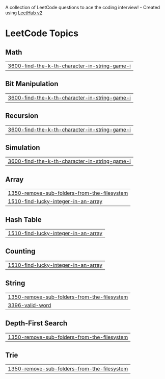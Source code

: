 A collection of LeetCode questions to ace the coding interview! - Created using [LeetHub v2](https://github.com/arunbhardwaj/LeetHub-2.0)
<!---LeetCode Topics Start-->
# LeetCode Topics
## Math
|  |
| ------- |
| [3600-find-the-k-th-character-in-string-game-i](https://github.com/7374179/LeetCode/tree/master/3600-find-the-k-th-character-in-string-game-i) |
## Bit Manipulation
|  |
| ------- |
| [3600-find-the-k-th-character-in-string-game-i](https://github.com/7374179/LeetCode/tree/master/3600-find-the-k-th-character-in-string-game-i) |
## Recursion
|  |
| ------- |
| [3600-find-the-k-th-character-in-string-game-i](https://github.com/7374179/LeetCode/tree/master/3600-find-the-k-th-character-in-string-game-i) |
## Simulation
|  |
| ------- |
| [3600-find-the-k-th-character-in-string-game-i](https://github.com/7374179/LeetCode/tree/master/3600-find-the-k-th-character-in-string-game-i) |
## Array
|  |
| ------- |
| [1350-remove-sub-folders-from-the-filesystem](https://github.com/7374179/LeetCode/tree/master/1350-remove-sub-folders-from-the-filesystem) |
| [1510-find-lucky-integer-in-an-array](https://github.com/7374179/LeetCode/tree/master/1510-find-lucky-integer-in-an-array) |
## Hash Table
|  |
| ------- |
| [1510-find-lucky-integer-in-an-array](https://github.com/7374179/LeetCode/tree/master/1510-find-lucky-integer-in-an-array) |
## Counting
|  |
| ------- |
| [1510-find-lucky-integer-in-an-array](https://github.com/7374179/LeetCode/tree/master/1510-find-lucky-integer-in-an-array) |
## String
|  |
| ------- |
| [1350-remove-sub-folders-from-the-filesystem](https://github.com/7374179/LeetCode/tree/master/1350-remove-sub-folders-from-the-filesystem) |
| [3396-valid-word](https://github.com/7374179/LeetCode/tree/master/3396-valid-word) |
## Depth-First Search
|  |
| ------- |
| [1350-remove-sub-folders-from-the-filesystem](https://github.com/7374179/LeetCode/tree/master/1350-remove-sub-folders-from-the-filesystem) |
## Trie
|  |
| ------- |
| [1350-remove-sub-folders-from-the-filesystem](https://github.com/7374179/LeetCode/tree/master/1350-remove-sub-folders-from-the-filesystem) |
<!---LeetCode Topics End-->